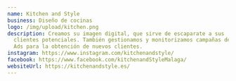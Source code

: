 ```yaml
---
name: Kitchen and Style
business: Diseño de cocinas
logo: /img/upload/kitchen.png
description: Creamos su imagen digital, que sirve de escaparate a sus
  clientes potenciales. También gestionamos y monitorizamos campañas de
  Ads para la obtención de nuevos clientes.
instagram: https://www.instagram.com/kitchenandstyle/
facebook: https://www.facebook.com/kitchenandStyleMalaga/
websiteUrl: https://kitchenandstyle.es/
---
```

